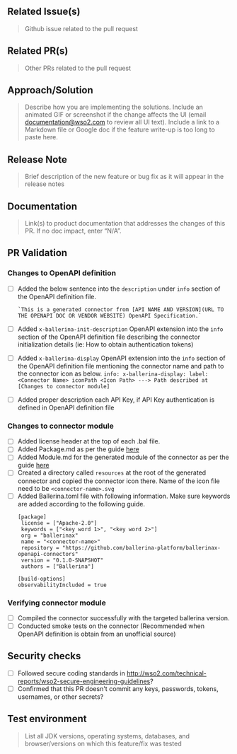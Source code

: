 ## Related Issue(s)
> Github issue related to the pull request

## Related PR(s)
> Other PRs related to the pull request

## Approach/Solution
> Describe how you are implementing the solutions. Include an animated GIF or screenshot if the change affects the UI (email documentation@wso2.com to review all UI text). Include a link to a Markdown file or Google doc if the feature write-up is too long to paste here.

## Release Note
> Brief description of the new feature or bug fix as it will appear in the release notes

## Documentation
> Link(s) to product documentation that addresses the changes of this PR. If no doc impact, enter “N/A”.

## PR Validation

### Changes to OpenAPI definition

- [ ] Added the below sentence into the `description` under `info` section of the OpenAPI definition file.

      `This is a generated connector from [API NAME AND VERSION](URL TO THE OPENAPI DOC OR VENDOR WEBSITE) OpenAPI Specification.`
      
- [ ] Added `x-ballerina-init-description` OpenAPI extension into the `info` section of the OpenAPI definition file describing the connector initialization details (ie: How to obtain authentication tokens)
- [ ] Added `x-ballerina-display` OpenAPI extension into the `info` section of the OpenAPI definition file mentioning the connector name and path to the connector icon as below.
      ```info:
        x-ballerina-display:
          label: <Connector Name>
          iconPath <Icon Path> ---> Path described at [Changes to connector module]
      ```
- [ ] Added proper description each API Key, if API Key authentication is defined in OpenAPI definition file 

### Changes to connector module

- [ ] Added license header at the top of each .bal file. 
- [ ] Added Package.md as per the guide [here]()
- [ ] Added Module.md for the generated module of the  connector as per the guide [here]()
- [ ] Created a directory called `resources` at the root of the generated connector and copied the connector icon there. Name of the icon file need to be `<connector-name>.svg`
- [ ] Added Ballerina.toml file with following information. Make sure keywords are added according to the following guide. 
   ```
  [package]
    license = ["Apache-2.0"]
    keywords = ["<key word 1>", "<key word 2>"]
    org = "ballerinax"
    name = "<connector-name>"
    repository = "https://github.com/ballerina-platform/ballerinax-openapi-connectors"
    version = "0.1.0-SNAPSHOT"
    authors = ["Ballerina"]

  [build-options]
   observabilityIncluded = true
   ```

### Verifying connector module

- [ ] Compiled the connector successfully with the targeted ballerina version. 
- [ ] Conducted smoke tests on the connector (Recommended when OpenAPI definition is obtain from an unofficial source)

## Security checks
 - [ ] Followed secure coding standards in http://wso2.com/technical-reports/wso2-secure-engineering-guidelines? 
 - [ ] Confirmed that this PR doesn't commit any keys, passwords, tokens, usernames, or other secrets? 

## Test environment
> List all JDK versions, operating systems, databases, and browser/versions on which this feature/fix was tested

